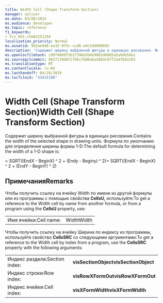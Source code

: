 ```yaml
---
title: Width Cell (Shape Transform Section)
manager: soliver
ms.date: 03/09/2015
ms.audience: Developer
ms.topic: reference
f1_keywords:
- Vis_DSS.chm82251194
localization_priority: Normal
ms.assetid: 992ae9d8-ea15-0f5c-ccd6-e4c536099692
description: 'Содержит ширину выбранной фигуры в единицах рисования. Формула по умолчанию для определения ширины формы 1-D:'
ms.openlocfilehash: c99f4669f3b27390a5b8e9062d6085a5a9db54e1
ms.sourcegitcommit: 8657170d071f9bcf680aba50b9c07f2a4fb82283
ms.translationtype: MT
ms.contentlocale: ru-RU
ms.lasthandoff: 04/28/2019
ms.locfileid: "33415196"
---
```

# <a name="width-cell-shape-transform-section"></a><span data-ttu-id="ed2d8-104">Width Cell (Shape Transform Section)</span><span class="sxs-lookup"><span data-stu-id="ed2d8-104">Width Cell (Shape Transform Section)</span></span>

<span data-ttu-id="ed2d8-105">Содержит ширину выбранной фигуры в единицах рисования.</span><span class="sxs-lookup"><span data-stu-id="ed2d8-105">Contains the width of the selected shape in drawing units.</span></span> <span data-ttu-id="ed2d8-106">Формула по умолчанию для определения ширины формы 1-D:</span><span class="sxs-lookup"><span data-stu-id="ed2d8-106">The default formula for determining the width of a 1-D shape is:</span></span>
  
<span data-ttu-id="ed2d8-107">= SQRT((EndX - BeginX) ^ 2 + (Endy - Beginy) ^ 2)</span><span class="sxs-lookup"><span data-stu-id="ed2d8-107">= SQRT((EndX - BeginX) ^ 2 + (EndY - BeginY) ^ 2)</span></span>
  
## <a name="remarks"></a><span data-ttu-id="ed2d8-108">Примечания</span><span class="sxs-lookup"><span data-stu-id="ed2d8-108">Remarks</span></span>

<span data-ttu-id="ed2d8-109">Чтобы получить ссылку на ячейку Width по имени из другой формулы или из программы с помощью свойства **CellsU,** используйте:</span><span class="sxs-lookup"><span data-stu-id="ed2d8-109">To get a reference to the Width cell by name from another formula, or from a program using the **CellsU** property, use:</span></span> 
  
|||
|:-----|:-----|
| <span data-ttu-id="ed2d8-110">Имя ячейки:</span><span class="sxs-lookup"><span data-stu-id="ed2d8-110">Cell name:</span></span>  <br/> | <span data-ttu-id="ed2d8-111">Width</span><span class="sxs-lookup"><span data-stu-id="ed2d8-111">Width</span></span>  <br/> |
   
<span data-ttu-id="ed2d8-112">Чтобы получить ссылку на ячейку Ширина по индексу из программы, используйте свойство **CellsSRC** со следующими аргументами:</span><span class="sxs-lookup"><span data-stu-id="ed2d8-112">To get a reference to the Width cell by index from a program, use the **CellsSRC** property with the following arguments:</span></span> 
  
|||
|:-----|:-----|
| <span data-ttu-id="ed2d8-113">Индекс раздела:</span><span class="sxs-lookup"><span data-stu-id="ed2d8-113">Section index:</span></span>  <br/> |<span data-ttu-id="ed2d8-114">**visSectionObject**</span><span class="sxs-lookup"><span data-stu-id="ed2d8-114">**visSectionObject**</span></span> <br/> |
| <span data-ttu-id="ed2d8-115">Индекс строки:</span><span class="sxs-lookup"><span data-stu-id="ed2d8-115">Row index:</span></span>  <br/> |<span data-ttu-id="ed2d8-116">**visRowXFormOut**</span><span class="sxs-lookup"><span data-stu-id="ed2d8-116">**visRowXFormOut**</span></span> <br/> |
| <span data-ttu-id="ed2d8-117">Индекс ячейки:</span><span class="sxs-lookup"><span data-stu-id="ed2d8-117">Cell index:</span></span>  <br/> |<span data-ttu-id="ed2d8-118">**visXFormWidth**</span><span class="sxs-lookup"><span data-stu-id="ed2d8-118">**visXFormWidth**</span></span> <br/> |
   

